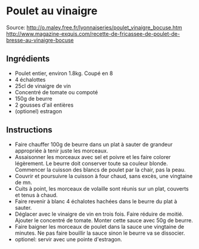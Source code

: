 # Poulet au vinaigre

Source: http://o.maley.free.fr/lyonnaiseries/poulet_vinaigre_bocuse.htm
http://www.magazine-exquis.com/recette-de-fricassee-de-poulet-de-bresse-au-vinaigre-bocuse

## Ingrédients

- Poulet entier, environ 1.8kg. Coupé en 8
- 4 échalottes
- 25cl de vinaigre de vin
- Concentré de tomate ou compoté
- 150g de beurre
- 2 gousses d'ail entières
- (optionel) estragon

## Instructions

- Faire chauffer 100g de beurre dans un plat à sauter de grandeur appropriée à tenir juste les morceaux. 
- Assaisonner les morceaux avec sel et poivre et les faire colorer légèrement. Le beurre doit conserver toute sa couleur blonde. Commencer la cuisson des blancs de poulet par la chair, pas la peau.
- Couvrir et poursuivre la cuisson à four chaud, sans excès, une vingtaine de mn.
- Cuits à point, les morceaux de volaille sont réunis sur un plat, couverts et tenus à chaud.
- Faire revenir à blanc 4 échalotes hachées dans le beurre du plat à sauter.
- Déglacer avec le vinaigre de vin en trois fois. Faire réduire de moitié. Ajouter le concentré de tomate. Monter cette sauce avec 50g de beurre.
- Faire baigner les morceaux de poulet dans la sauce une vingtaine de minutes. Ne pas faire bouillir la sauce sinon le beurre va se dissocier.
- optionel: servir avec une pointe d'estragon.

